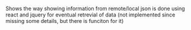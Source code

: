 Shows the way showing information from remote/local json is done using react and jquery for eventual retrevial of data (not implemented since missing some details, but there is funciton for it)
